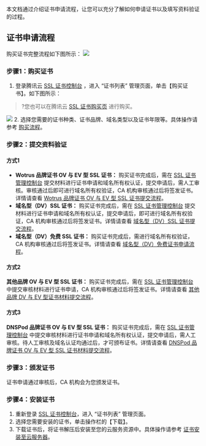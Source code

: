 本文档通过介绍证书申请流程，让您可以充分了解如何申请证书以及填写资料验证的过程。

## 证书申请流程
购买证书完整流程如下图所示：
![](https://main.qcloudimg.com/raw/93b1e9c4322f048313ca8806fbcf1339.png)

### 步骤1：购买证书
1. 登录腾讯云  [SSL 证书控制台](https://console.cloud.tencent.com/ssl) ，进入 “证书列表” 管理页面，单击【购买证书】。如下图所示：
>?您也可以在腾讯云 [SSL 证书购买页](https://buy.cloud.tencent.com/ssl?fromSource=ssl) 进行购买。
>
![](https://main.qcloudimg.com/raw/6bafa56bfd495dd2cbd6d7b787dccdf3.png)
2. 选择您需要的证书种类、证书品牌、域名类型以及证书年限等。具体操作请参考 [购买流程](https://cloud.tencent.com/document/product/400/7995)。

### 步骤2：提交资料验证
 #### 方式1
- **Wotrus 品牌证书 OV 与 EV 型 SSL 证书：**
购买证书完成后，需在 [SSL 证书管理控制台](https://console.cloud.tencent.com/ssl) 提交材料进行证书申请和域名所有权认证，提交申请后，需人工审核。审核通过后即可进行域名所有权验证，CA 机构审核通过后将签发证书。详情请查看 [Wotrus 品牌证书 OV 与 EV 型 SSL 证书提交流程](https://cloud.tencent.com/document/product/400/47284)。
- **域名型（DV）SSL 证书：**
购买证书完成后，需在 [SSL 证书管理控制台](https://console.cloud.tencent.com/ssl) 提交材料进行证书申请和域名所有权认证，提交申请后，即可进行域名所有权验证，CA 机构审核通过后将签发证书。详情请查看 [域名型（DV）SSL 证书提交流程](https://cloud.tencent.com/document/product/400/47285)。
- **域名型（DV）免费 SSL 证书：**
购买证书完成后，需进行域名所有权验证，CA 机构审核通过后将签发证书。详情请查看 [域名型（DV）免费证书申请流程](https://cloud.tencent.com/document/product/400/6814)。

#### 方式2
**其他品牌 OV 与 EV 型 SSL 证书：**
购买证书完成后，需在 [SSL 证书管理控制台](https://console.cloud.tencent.com/ssl) 中提交审核材料进行证书申请，CA 机构审核通过后将签发证书。详情请查看 [其他品牌 DV 与 EV 型证书材料提交流程](https://cloud.tencent.com/document/product/400/10257)。

#### 方式3
**DNSPod 品牌证书 OV 与 EV 型 SSL 证书：**
购买证书完成后，需在 [SSL 证书管理控制台](https://console.cloud.tencent.com/ssl) 中提交审核材料进行证书申请和域名所有权认证，提交申请后，需人工审核。待人工审核及域名认证均通过后，才可颁布证书。详情请查看 [DNSPod 品牌证书 OV 与 EV 型 SSL 证书材料提交流程](https://cloud.tencent.com/document/product/400/47283)。

### 步骤3：颁发证书
证书申请通过审核后，CA 机构会为您颁发证书。

### 步骤4：安装证书
1. 重新登录 [SSL 证书控制台](https://console.cloud.tencent.com/ssl)，进入 “证书列表” 管理页面。
2. 选择您需要安装的证书，单击操作栏的【下载】。
3. 下载证书后，将证书解压后安装至您的云服务资源中。具体操作请参考 [证书安装至云服务器](https://cloud.tencent.com/document/product/400/4143)。



